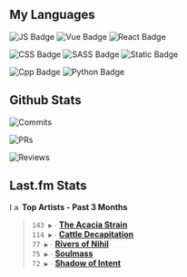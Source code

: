## My Languages

![JS Badge](https://img.shields.io/badge/Javascript-%2321262d?style=for-the-badge&logo=javascript&logoColor=%23F7DF1E)
![Vue Badge](https://img.shields.io/badge/Vue-%2321262d?style=for-the-badge&logo=vuedotjs&logoColor=%234FC08D)
![React Badge](https://img.shields.io/badge/React-%2321262d?style=for-the-badge&logo=react&logoColor=%2361DAFB)

![CSS Badge](https://img.shields.io/badge/CSS-%2321262d?style=for-the-badge&logo=css3&logoColor=%231572B6)
![SASS Badge](https://img.shields.io/badge/SASS-%2321262d?style=for-the-badge&logo=sass&logoColor=%23CC6699)
![Static Badge](https://img.shields.io/badge/Tailwind-%2321262d?style=for-the-badge&logo=tailwindcss&logoColor=%2306B6D4)

![Cpp Badge](https://img.shields.io/badge/C%2B%2B-%2321262d?style=for-the-badge&logo=cplusplus&logoColor=%2300599C)
![Python Badge](https://img.shields.io/badge/Python-%2321262d?style=for-the-badge&logo=python&logoColor=%233776AB)

## Github Stats

![Commits](https://img.shields.io/badge/commits%20pushed-%2321262d?style=for-the-badge&label=547&labelColor=87c4f2)

![PRs](https://img.shields.io/badge/pull%20requests%20submitted-%2321262d?style=for-the-badge&label=116&labelColor=fcabd8)

![Reviews](https://img.shields.io/badge/pull%20requests%20reviewed-%2321262d?style=for-the-badge&label=94&labelColor=ffe799)

## Last.fm Stats
<!--START_LASTFM_ARTISTS:{"period": "3month", "rows": 5}-->
<a href="https://last.fm" target="_blank"><img src="https://user-images.githubusercontent.com/17434202/215290617-e793598d-d7c9-428f-9975-156db1ba89cc.svg" alt="Last.fm Logo" width="18" height="13"/></a> **Top Artists - Past 3 Months**

> `143 ▶️` ∙ **[The Acacia Strain](https://www.last.fm/music/The+Acacia+Strain)**<br/>
> `114 ▶️` ∙ **[Cattle Decapitation](https://www.last.fm/music/Cattle+Decapitation)**<br/>
> `77 ▶️` ∙ **[Rivers of Nihil](https://www.last.fm/music/Rivers+of+Nihil)**<br/>
> `75 ▶️` ∙ **[Soulmass](https://www.last.fm/music/Soulmass)**<br/>
> `72 ▶️` ∙ **[Shadow of Intent](https://www.last.fm/music/Shadow+of+Intent)**<br/>
<!--END_LASTFM_ARTISTS-->
